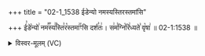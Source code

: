 +++
title = "02-1_1538 ईडेन्यो नमस्यस्तिरस्तमांसि"

+++
ई꣣डे꣡न्यो꣢ नम꣣꣬स्य꣢꣯स्ति꣣र꣡स्तमा꣢꣯ꣳसि दर्श꣣तः꣢। स꣢म꣣ग्नि꣡रि꣢ध्यते꣣ वृ꣡षा꣢ ॥ 02-1:1538 ॥

<details><summary>विस्वर-मूलम् (VC)</summary>

ईडेन्यो नमस्यस्तिरस्तमाꣳसि दर्शतः । समग्निरिध्यते वृषा ॥१५३८॥
</details>